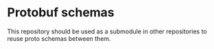 # Protobuf schemas
This repository should be used as a submodule in other repositories to reuse proto schemas between them.
